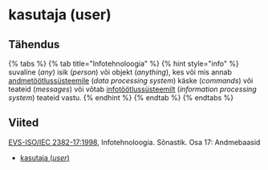 # kasutaja \(user\)

## Tähendus

{% tabs %}
{% tab title="Infotehnoloogia" %}
{% hint style="info" %}
suvaline \(_any_\) isik \(_person_\) või objekt \(_anything_\), kes või mis annab [andmetöötlussüsteemile](andmetoeoetlussuesteem-data-processing-system.md) \(_data processing system_\) käske \(_commands_\) või teateid \(_messages_\) või võtab [infotöötlussüsteemilt](infotoeoetlussuesteem-information-processing-system.md) \(_information processing system_\) teateid vastu.
{% endhint %}
{% endtab %}
{% endtabs %}

## Viited

[EVS-ISO/IEC 2382-17:1998](https://www.evs.ee/et/evs-iso-iec-2382-17-1998), Infotehnoloogia. Sõnastik. Osa 17: Andmebaasid

* [kasutaja \(_user_\)](https://www.eki.ee/dict/its/index.cgi?Q=D3FDFEC0-6C03-1014-88DC-FC5F0DBED45A&F=GUID&C01=1&C02=0&C10=1)

